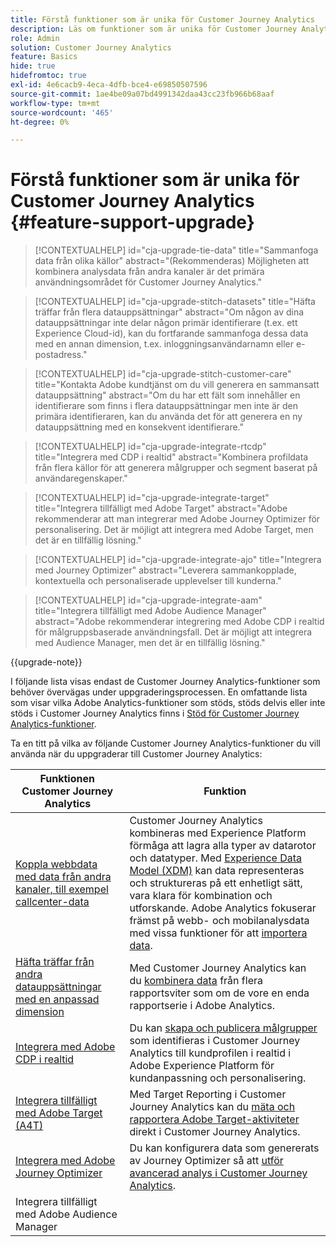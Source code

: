 ```yaml
---
title: Förstå funktioner som är unika för Customer Journey Analytics
description: Läs om funktioner som är unika för Customer Journey Analytics
role: Admin
solution: Customer Journey Analytics
feature: Basics
hide: true
hidefromtoc: true
exl-id: 4e6cacb9-4eca-4dfb-bce4-e69850507596
source-git-commit: 1ae4be09a07bd4991342daa43cc23fb966b68aaf
workflow-type: tm+mt
source-wordcount: '465'
ht-degree: 0%

---
```


# Förstå funktioner som är unika för Customer Journey Analytics {#feature-support-upgrade}

<!-- markdownlint-disable MD034 -->

>[!CONTEXTUALHELP]
>id="cja-upgrade-tie-data"
>title="Sammanfoga data från olika källor"
>abstract="(Rekommenderas) Möjligheten att kombinera analysdata från andra kanaler är det primära användningsområdet för Customer Journey Analytics."

<!-- markdownlint-enable MD034 -->

<!-- markdownlint-disable MD034 -->

>[!CONTEXTUALHELP]
>id="cja-upgrade-stitch-datasets"
>title="Häfta träffar från flera datauppsättningar"
>abstract="Om någon av dina datauppsättningar inte delar någon primär identifierare (t.ex. ett Experience Cloud-id), kan du fortfarande sammanfoga dessa data med en annan dimension, t.ex. inloggningsanvändarnamn eller e-postadress."

<!-- markdownlint-enable MD034 -->

<!-- markdownlint-disable MD034 -->

>[!CONTEXTUALHELP]
>id="cja-upgrade-stitch-customer-care"
>title="Kontakta Adobe kundtjänst om du vill generera en sammansatt datauppsättning"
>abstract="Om du har ett fält som innehåller en identifierare som finns i flera datauppsättningar men inte är den primära identifieraren, kan du använda det för att generera en ny datauppsättning med en konsekvent identifierare."

<!-- markdownlint-enable MD034 -->

<!-- markdownlint-disable MD034 -->

>[!CONTEXTUALHELP]
>id="cja-upgrade-integrate-rtcdp"
>title="Integrera med CDP i realtid"
>abstract="Kombinera profildata från flera källor för att generera målgrupper och segment baserat på användaregenskaper."

<!-- markdownlint-enable MD034 -->

<!-- markdownlint-disable MD034 -->

>[!CONTEXTUALHELP]
>id="cja-upgrade-integrate-target"
>title="Integrera tillfälligt med Adobe Target"
>abstract="Adobe rekommenderar att man integrerar med Adobe Journey Optimizer för personalisering. Det är möjligt att integrera med Adobe Target, men det är en tillfällig lösning."

<!-- markdownlint-enable MD034 -->

<!-- markdownlint-disable MD034 -->

>[!CONTEXTUALHELP]
>id="cja-upgrade-integrate-ajo"
>title="Integrera med Journey Optimizer"
>abstract="Leverera sammankopplade, kontextuella och personaliserade upplevelser till kunderna."

<!-- markdownlint-enable MD034 -->

<!-- markdownlint-disable MD034 -->

>[!CONTEXTUALHELP]
>id="cja-upgrade-integrate-aam"
>title="Integrera tillfälligt med Adobe Audience Manager"
>abstract="Adobe rekommenderar integrering med Adobe CDP i realtid för målgruppsbaserade användningsfall. Det är möjligt att integrera med Audience Manager, men det är en tillfällig lösning."

<!-- markdownlint-enable MD034 -->

{{upgrade-note}}

I följande lista visas endast de Customer Journey Analytics-funktioner som behöver övervägas under uppgraderingsprocessen. En omfattande lista som visar vilka Adobe Analytics-funktioner som stöds, stöds delvis eller inte stöds i Customer Journey Analytics finns i [Stöd för Customer Journey Analytics-funktioner](/help/getting-started/aa-vs-cja/cja-aa.md).

Ta en titt på vilka av följande Customer Journey Analytics-funktioner du vill använda när du uppgraderar till Customer Journey Analytics:

| Funktionen Customer Journey Analytics | Funktion |
|---------|----------|
| [Koppla webbdata med data från andra kanaler, till exempel callcenter-data](https://experienceleague.adobe.com/en/docs/analytics-platform/using/cja-usecases/cross-channel/cross-channel) | Customer Journey Analytics kombineras med Experience Platform förmåga att lagra alla typer av datarotor och datatyper. Med [Experience Data Model (XDM)](https://experienceleague.adobe.com/docs/experience-platform/xdm/home.html?lang=sv) kan data representeras och struktureras på ett enhetligt sätt, vara klara för kombination och utforskande. Adobe Analytics fokuserar främst på webb- och mobilanalysdata med vissa funktioner för att [importera data](https://experienceleague.adobe.com/docs/analytics/import/home.html). |
| [Häfta träffar från andra datauppsättningar med en anpassad dimension](https://experienceleague.adobe.com/en/docs/analytics-platform/using/stitching/overview) | Med Customer Journey Analytics kan du [kombinera data](/help/connections/combined-dataset.md) från flera rapportsviter som om de vore en enda rapportserie i Adobe Analytics. |
| [Integrera med Adobe CDP i realtid](/help/components/audiences/audiences-overview.md) | Du kan [skapa och publicera målgrupper](/help/components/audiences/audiences-overview.md) som identifieras i Customer Journey Analytics till kundprofilen i realtid i Adobe Experience Platform för kundanpassning och personalisering. |
| [Integrera tillfälligt med Adobe Target (A4T)](/help/integrations/at.md) | Med Target Reporting i Customer Journey Analytics kan du [mäta och rapportera Adobe Target-aktiviteter](/help/integrations/at.md) direkt i Customer Journey Analytics. |
| [Integrera med Adobe Journey Optimizer](/help/integrations/ajo.md) | Du kan konfigurera data som genererats av Journey Optimizer så att [utför avancerad analys i Customer Journey Analytics](/help/integrations/ajo.md). |
| Integrera tillfälligt med Adobe Audience Manager |  |
